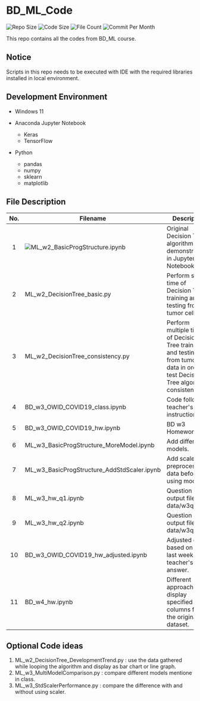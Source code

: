 # BD_ML_Code

![Repo Size](https://img.shields.io/github/repo-size/belongtothenight/BD_ML_Code) ![Code Size](https://img.shields.io/github/languages/code-size/belongtothenight/BD_ML_Code) ![File Count](https://img.shields.io/github/directory-file-count/belongtothenight/BD_ML_Code/src) ![Commit Per Month](https://img.shields.io/github/commit-activity/m/belongtothenight/BD_ML_Code)

This repo contains all the codes from BD_ML course.

## Notice

Scripts in this repo needs to be executed with IDE with the required libraries installed in local environment.

## Development Environment

- Windows 11

- Anaconda Jupyter Notebook
  - Keras
  - TensorFlow

- Python
  - pandas
  - numpy
  - sklearn
  - matplotlib

## File Description

| No. | Filename                                                                                                                       | Description                                                                                                                             |
| :-: | ------------------------------------------------------------------------------------------------------------------------------ | --------------------------------------------------------------------------------------------------------------------------------------- |
|  1  | ![ML_w2_BasicProgStructure.ipynb](https://github.com/belongtothenight/BD_ML_Code/blob/main/src/ML_w2_BasicProgStructure.ipynb) | Original Decision Tree algorithm demonstration in Jupyter Notebook.                                                                     |
|  2  | ML_w2_DecisionTree_basic.py                                                                                                    | Perform single time of Decision Tree training and testing from tumor cell data.                                                         |
|  3  | ML_w2_DecisionTree_consistency.py                                                                                              | Perform multiple times of Decision Tree training and testing from tumor cell data in order to test Decision Tree algorithm consistency. |
|  4  | BD_w3_OWID_COVID19_class.ipynb                                                                                                 | Code follows teacher's video instruction.                                                                                               |
|  5  | BD_w3_OWID_COVID19_hw.ipynb                                                                                                    | BD w3 Homework.                                                                                                                         |
|  6  | ML_w3_BasicProgStructure_MoreModel.ipynb                                                                                       | Add different models.                                                                                                                   |
|  7  | ML_w3_BasicProgStructure_AddStdScaler.ipynb                                                                                    | Add scaler to preprocess data before using models.                                                                                      |
|  8  | ML_w3_hw_q1.ipynb                                                                                                              | Question inside, output file in data/w3q1data/                                                                                          |
|  9  | ML_w3_hw_q2.ipynb                                                                                                              | Question inside, output file in data/w3q2data/                                                                                          |
| 10  | BD_w3_OWID_COVID19_hw_adjusted.ipynb                                                                                           | Adjusted code based on hw last week and teacher's answer.                                                                               |
| 11  | BD_w4_hw.ipynb                                                                                                                 | Different approach to display specified columns from the original dataset.                                                              |

## Optional Code ideas

1. ML_w2_DecisionTree_DevelopmentTrend.py : use the data gathered while looping the algorithm and display as bar chart or line graph.
2. ML_w3_MultiModelComparison.py : compare different models mentione in class.
3. ML_w3_StdScalerPerformance.py : compare the difference with and without using scaler.
